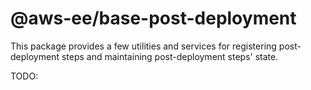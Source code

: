 # @aws-ee/base-post-deployment

This package provides a few utilities and services for registering post-deployment steps and maintaining post-deployment steps' state. 

TODO: